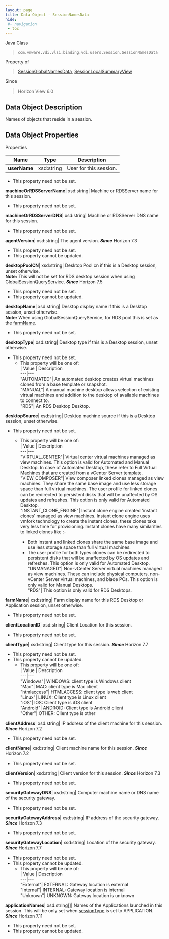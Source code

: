 ```yaml
---
layout: page
title: Data Object - SessionNamesData
hide:
 #- navigation
 - toc
---
```






Java Class  
> `com.vmware.vdi.vlsi.binding.vdi.users.Session.SessionNamesData`

Property of  
> [SessionGlobalNamesData](vdi.users.Session.SessionGlobalNamesData.md#field_detail), [SessionLocalSummaryView](vdi.users.Session.SessionLocalSummaryView.md#field_detail)

Since  
> Horizon View 6.0


## Data Object Description 

Names of objects that reside in a session. 

## Data Object Properties

Properties

Name |  Type |  Description   
---|---|---  
**userName**|  xsd:string|  User for this session.   


* This property need not be set.

  
**machineOrRDSServerName**|  xsd:string|  Machine or RDSServer name for this session.   


* This property need not be set.

  
**machineOrRDSServerDNS**|  xsd:string|  Machine or RDSServer DNS name for this session.   


* This property need not be set.

  
**agentVersion**|  xsd:string|  The agent version.  **_Since_** Horizon 7.3  


* This property need not be set.
* This property cannot be updated.

  
**desktopPoolCN**|  xsd:string|  Desktop Pool cn if this is a Desktop session, unset otherwise.  
**Note:** This will not be set for RDS desktop session when using GlobalSessionQueryService.  **_Since_** Horizon 7.5  


* This property need not be set.
* This property cannot be updated.

  
**desktopName**|  xsd:string|  Desktop display name if this is a Desktop session, unset otherwise.  
**Note:** When using GlobalSessionQueryService, for RDS pool this is set as the [farmName](vdi.users.Session.SessionNamesData.md#farmName).   


* This property need not be set.

  
**desktopType**|  xsd:string|  Desktop type if this is a Desktop session, unset otherwise.   


* This property need not be set.
  * This property will be one of:  
|  Value |  Description   
---|---  
"AUTOMATED"| An automated desktop creates virtual machines cloned from a base template or snapshot.  
"MANUAL"| A manual machine desktop allows selection of existing virtual machines and addition to the desktop of available machines to connect to.  
"RDS"| An RDS Desktop Desktop.  

  
**desktopSource**|  xsd:string|  Desktop machine source if this is a Desktop session, unset otherwise.   


* This property need not be set.
  * This property will be one of:  
|  Value |  Description   
---|---  
"VIRTUAL_CENTER"| Virtual center virtual machines managed as view machines. This option is valid for Automated and Manual Desktop. In case of Automated Desktop, these refer to Full Virtual Machines that are created from a vCenter Server template.  
"VIEW_COMPOSER"| View composer linked clones managed as view machines. They share the same base image and use less storage space than full virtual machines. The user profile for linked clones can be redirected to persistent disks that will be unaffected by OS updates and refreshes. This option is only valid for Automated Desktop.  
"INSTANT_CLONE_ENGINE"| Instant clone engine created 'instant clones' managed as view machines. Instant clone engine uses vmfork technology to create the instant clones, these clones take very less time for provisioning. Instant clones have many similarities to linked clones like :-  

    * Both instant and linked clones share the same base image and use less storage space than full virtual machines.
    * The user profile for both types clones can be redirected to persistent disks that will be unaffected by OS updates and refreshes.
This option is only valid for Automated Desktop.  
"UNMANAGED"| Non-vCenter Server virtual machines managed as view machines. These can include physical computers, non-vCenter Server virtual machines, and blade PCs. This option is only valid for Manual Desktops.  
"RDS"| This option is only valid for RDS Desktops.  

  
**farmName**|  xsd:string|  Farm display name for this RDS Desktop or Application session, unset otherwise.   


* This property need not be set.

  
**clientLocationID**|  xsd:string|  Client Location for this session.   


* This property need not be set.

  
**clientType**|  xsd:string|  Client type for this session.  **_Since_** Horizon 7.7  


* This property need not be set.
* This property cannot be updated.
  * This property will be one of:  
|  Value |  Description   
---|---  
"Windows"| WINDOWS: client type is Windows client  
"Mac"| MAC: client type is Mac client  
"htmlaccess"| HTMLACCESS: client type is web client  
"Linux"| LINUX: Client type is Linux client  
"iOS"| IOS: Client type is iOS client  
"Android"| ANDROID: Client type is Android client  
"Other"| OTHER: Client type is other  

  
**clientAddress**|  xsd:string|  IP address of the client machine for this session.  **_Since_** Horizon 7.2  


* This property need not be set.

  
**clientName**|  xsd:string|  Client machine name for this session.  **_Since_** Horizon 7.2  


* This property need not be set.

  
**clientVersion**|  xsd:string|  Client version for this session.  **_Since_** Horizon 7.3  


* This property need not be set.

  
**securityGatewayDNS**|  xsd:string|  Computer machine name or DNS name of the security gateway.   


* This property need not be set.

  
**securityGatewayAddress**|  xsd:string|  IP address of the security gateway.  **_Since_** Horizon 7.3  


* This property need not be set.

  
**securityGatewayLocation**|  xsd:string|  Location of the security gateway.  **_Since_** Horizon 7.7  


* This property need not be set.
* This property cannot be updated.
  * This property will be one of:  
|  Value |  Description   
---|---  
"External"| EXTERNAL: Gateway location is external  
"Internal"| INTERNAL: Gateway location is internal  
"Unknown"| UNKNOWN: Gateway location is unknown  

  
**applicationNames**|  xsd:string[]|  Names of the Applications launched in this session. This will be only set when [sessionType](vdi.users.Session.SessionData.md#sessionType) is set to APPLICATION.  **_Since_** Horizon 7.11  


* This property need not be set.
* This property cannot be updated.

  
  
  

  
  
